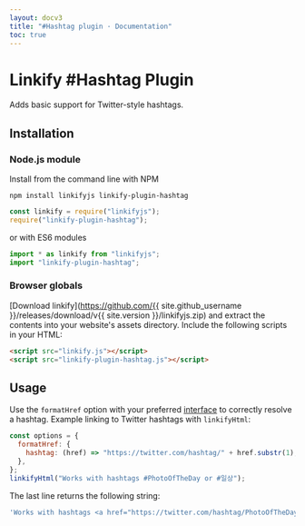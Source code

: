 ```yaml
---
layout: docv3
title: "#Hashtag plugin · Documentation"
toc: true
---
```


# Linkify #Hashtag Plugin

Adds basic support for Twitter-style hashtags.

## Installation

### Node.js module

Install from the command line with NPM

```
npm install linkifyjs linkify-plugin-hashtag
```

```js
const linkify = require("linkifyjs");
require("linkify-plugin-hashtag");
```

or with ES6 modules

```js
import * as linkify from "linkifyjs";
import "linkify-plugin-hashtag";
```

### Browser globals

[Download linkify](https://github.com/{{ site.github_username }}/releases/download/v{{ site.version }}/linkifyjs.zip)
and extract the contents into your website's assets directory.
Include the following scripts in your HTML:

```html
<script src="linkify.js"></script>
<script src="linkify-plugin-hashtag.js"></script>
```

## Usage

Use the `formatHref` option with your preferred [interface](interfaces.html) to
correctly resolve a hashtag. Example linking to Twitter hashtags with
`linkifyHtml`:

```js
const options = {
  formatHref: {
    hashtag: (href) => "https://twitter.com/hashtag/" + href.substr(1),
  },
};
linkifyHtml("Works with hashtags #PhotoOfTheDay or #일상");
```

The last line returns the following string:

```js
'Works with hashtags <a href="https://twitter.com/hashtag/PhotoOfTheDay">#PhotoOfTheDay</a> or <a href="https://twitter.com/hashtag/일상">#일상</a>';
```
